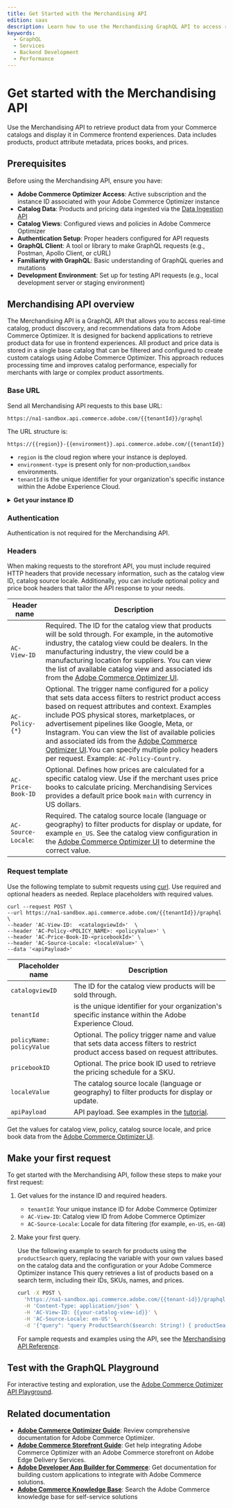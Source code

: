 ```yaml
---
title: Get Started with the Merchandising API
edition: saas
description: Learn how to use the Merchandising GraphQL API to access real-time catalog, product discovery, and recommendations data from Adobe Commerce Optimizer.
keywords:
  - GraphQL
  - Services
  - Backend Development
  - Performance
---
```


# Get started with the Merchandising API

Use the Merchandising API to retrieve product data from your Commerce catalogs and display it in Commerce frontend experiences. Data includes products, product attribute metadata, prices books, and prices.

## Prerequisites

Before using the Merchandising API, ensure you have:

- **Adobe Commerce Optimizer Access**: Active subscription and the instance ID associated with your Adobe Commerce Optimizer instance
- **Catalog Data**: Products and pricing data ingested via the [Data Ingestion API](../data-ingestion/index.md)
- **Catalog Views**: Configured views and policies in Adobe Commerce Optimizer
- **Authentication Setup**: Proper headers configured for API requests
- **GraphQL Client**: A tool or library to make GraphQL requests (e.g., Postman, Apollo Client, or cURL)
- **Familiarity with GraphQL**: Basic understanding of GraphQL queries and mutations
- **Development Environment**: Set up for testing API requests (e.g., local development server or staging environment)

## Merchandising API overview

The Merchandising API is a GraphQL API that allows you to access real-time catalog, product discovery, and recommendations data from Adobe Commerce Optimizer. It is designed for backend applications to retrieve product data for use in frontend experiences. All product and price data is stored in a single base catalog that can be filtered and configured to create custom catalogs using Adobe Commerce Optimizer. This approach reduces processing time and improves catalog performance, especially for merchants with large or complex product assortments.

### Base URL

Send all Merchandising API requests to this base URL:

```text
https://na1-sandbox.api.commerce.adobe.com/{{tenantId}}/graphql
```

The URL structure is:

```https://{{region}}-{{environment}}.api.commerce.adobe.com/{{tenantId}}```

- `region` is the cloud region where your instance is deployed.
- `environment-type` is present only for non-production,`sandbox` environments.
- `tenantId` is the unique identifier for your organization's specific instance within the Adobe Experience Cloud.

&NewLine; <!--Add space between the collapsible section and the previous paragraph-->

<details>
      <summary><b>Get your instance ID</b></summary>

import GetTenantId from '/src/_includes/authentication/get-tenant-id.md'

<GetTenantId />

</details>

### Authentication

Authentication is not required for the Merchandising API.

### Headers

When making requests to the storefront API, you must include required HTTP headers that provide necessary information, such as the catalog view ID, catalog source locale. Additionally, you can include optional policy and price book headers that tailor the API response to your needs.

| Header name| Description
| --- | ---
|`AC-View-ID` | Required. The ID for the catalog view that products will be sold through. For example, in the automotive industry, the catalog view could be dealers. In the manufacturing industry, the view could be a manufacturing location for suppliers. You can view the list of available catalog view and associated ids from the [Adobe Commerce Optimizer UI](https://experienceleague.adobe.com/en/docs/commerce/optimizer/catalog/channels).|
`AC-Policy-{*}` | Optional. The trigger name configured for a policy that sets data access filters to restrict product access based on request attributes and context. Examples include POS physical stores, marketplaces, or advertisement pipelines like Google, Meta, or Instagram. You can view the list of available policies and associated ids from the [Adobe Commerce Optimizer UI](https://experienceleague.adobe.com/en/docs/commerce/optimizer/catalog/policies).You can specify multiple policy headers per request. Example: `AC-Policy-Country`.
`AC-Price-Book-ID` | Optional. Defines how prices are calculated for a specific catalog view. Use if the merchant uses price books to calculate pricing. Merchandising Services provides a default price book `main` with currency in US dollars.
`AC-Source-Locale`: | Required. The catalog source locale (language or geography) to filter products for display or update, for example `en_US`. See the catalog view configuration in the [Adobe Commerce Optimizer UI](https://experienceleague.adobe.com/en/docs/commerce/optimizer/catalog/channels) to determine the correct value.

### Request template

Use the following template to submit requests using [curl](https://curl.se/). Use required and optional headers as needed. Replace placeholders with required values.

```shell
curl --request POST \
--url https://na1-sandbox.api.commerce.adobe.com/{{tenantId}}/graphql \
--header 'AC-View-ID:  <catalogviewId>'  \
--header 'AC-Policy-<POLICY_NAME>: <policyValue>' \
--header 'AC-Price-Book-ID-<pricebookId>' \
--header 'AC-Source-Locale: <localeValue>' \
--data '<apiPayload>'
```

| Placeholder name | Description                                                                                                     |
|------------------|-----------------------------------------------------------------------------------------------------------------|
| `catalogviewID`   | The ID for the catalog view products will be sold through.|
| `tenantId` | is the unique identifier for your organization's specific instance within the Adobe Experience Cloud.|
| `policyName: policyValue` | Optional. The policy trigger name and value that sets data access filters to restrict product access based on request attributes.              |
| `pricebookID`  | Optional. The price book ID used to retrieve the pricing schedule for a SKU. |
| `localeValue` | The catalog source locale (language or geography) to filter products for display or update. |            |
| `apiPayload`      | API payload. See examples in the [tutorial](../ccdm-use-case.md). |

Get the values for catalog view, policy, catalog source locale, and price book data from the [Adobe Commerce Optimizer UI](https://experienceleague.adobe.com/en/docs/commerce/optimizer/overview#quick-tour).

## Make your first request

To get started with the Merchandising API, follow these steps to make your first request:

1. Get values for the instance ID and required headers.

   - `tenantId`: Your unique instance ID for Adobe Commerce Optimizer
   - `AC-View-ID`: Catalog view ID from Adobe Commerce Optimizer
   - `AC-Source-Locale`: Locale for data filtering (for example, `en-US`, `en-GB`)

2. Make your first query.

   Use the following example to search for products using the `productSearch` query, replacing the variable with your own values based on the catalog data and the configuration or your Adobe Commerce Optimizer instance This query retrieves a list of products based on a search term, including their IDs, SKUs, names, and prices.

   ```bash
   curl -X POST \
     'https://na1-sandbox.api.commerce.adobe.com/{{tenant-id}}/graphql' \
     -H 'Content-Type: application/json' \
     -H 'AC-View-ID: {{your-catalog-view-id}}' \
     -H 'AC-Source-Locale: en-US' \
     -d '{"query": "query ProductSearch($search: String!) { productSearch( phrase: $search, page_size: 10) { items { productView { sku name description shortDescription images { url } ... on SimpleProductView { attributes { label name value } price { regular { amount { value currency } } roles } } } } } }", "variables": { "search": "your-string"}}'
   ```

   For sample requests and examples using the API, see the <a href="https://developer.adobe.com/commerce/services/reference/graphql/" target="_blank" rel="noopener noreferrer">Merchandising API Reference</a>.

## Test with the GraphQL Playground

For interactive testing and exploration, use the <a href="https://experienceleague.adobe.com/developer/commerce/storefront/playgrounds/commerce-optimizer/" target="_blank" rel="noopener noreferrer">Adobe Commerce Optimizer API Playground</a>.

## Related documentation

- **[Adobe Commerce Optimizer Guide](https://experienceleague.adobe.com/en/docs/commerce/optimizer/overview.html)**: Review comprehensive documentation for Adobe Commerce Optimizer.
- **[Adobe Commerce Storefront Guide](https://experienceleague.adobe.com/docs/commerce-storefront.html)**: Get help integrating Adobe Commerce Optimizer with an Adobe Commerce storefront on Adobe Edge Delivery Services.
- **[Adobe Developer App Builder for Commerce](https://experienceleague.adobe.com/en/docs/commerce-learn/tutorials/adobe-developer-app-builder/introduction-to-app-builder)**: Get documentation for building custom applications to integrate with Adobe Commerce solutions.
- **[Adobe Commerce Knowledge Base](https://experienceleague.adobe.com/docs/commerce-knowledge-base.html)**: Search the Adobe Commerce knowledge base for self-service solutions
